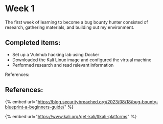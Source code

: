 # Week 1

The first week of learning to become a bug bounty hunter consisted of research, gathering materials, and building out my environment.

## Completed items:

* Set up a Vulnhub hacking lab using Docker
* Downloaded the Kali Linux image and configured the virtual machine
* Performed research and read relevant information

References:



## References:

{% embed url="https://blog.securitybreached.org/2023/08/18/bug-bounty-blueprint-a-beginners-guide/" %}

{% embed url="https://www.kali.org/get-kali/#kali-platforms" %}
